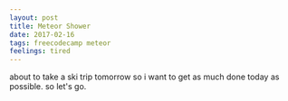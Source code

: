 ```yaml
---
layout: post
title: Meteor Shower
date: 2017-02-16
tags: freecodecamp meteor
feelings: tired
---
```


about to take a ski trip tomorrow so i want to get as much done today as possible. so let's go.

